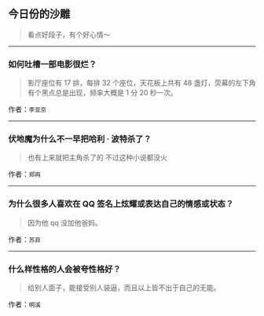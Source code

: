 ## 今日份的沙雕

> 看点好段子，有个好心情～


 
---

### 如何吐槽一部电影很烂？

> 影厅座位有 17 排，每排 32 个座位，天花板上共有 48 盏灯，荧幕的左下角有个黑点总是出现，频率大概是 1 分 20 秒一次。


作者：`李亚京`

---

### 伏地魔为什么不一早把哈利 · 波特杀了？

> 也有上来就把主角杀了的 不过这种小说都没火


作者：`郑冉`

---

### 为什么很多人喜欢在 QQ 签名上炫耀或表达自己的情感或状态？

> 因为他 qq 没加他爸妈。


作者：`苏菲`

---

### 什么样性格的人会被夸性格好？

> 给别人面子，能接受别人装逼，而且以上皆不出于自己的无能。


作者：`明溪`